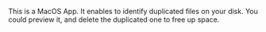 This is a MacOS App. It enables to identify duplicated files on your disk. You could preview it, and delete the duplicated one to free up space.